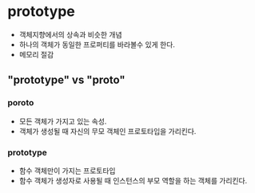 # prototype

- 객체지향에서의 상속과 비슷한 개념
- 하나의 객체가 동일한 프로퍼티를 바라볼수 있게 한다.
- 메모리 절감

## "prototype" vs "__proto__"

### __poroto__

- 모든 객체가 가지고 있는 속성.
- 객체가 생성될 때 자신의 무모 객체인 프로토타입을 가리킨다.

### prototype

- 함수 객체만이 가지는 프로토타입
- 함수 객체가 생성자로 사용될 때 인스턴스의 부모 역할을 하는 객체를 가리킨다.
